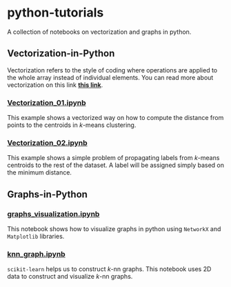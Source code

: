 # python-tutorials
A collection of notebooks on vectorization and graphs in python.

## Vectorization-in-Python
Vectorization refers to the style of coding where operations are applied to the whole array instead of individual elements. You can read more about vectorization on this link __[this link](https://en.wikipedia.org/wiki/Array_programming)__.

### [Vectorization_01.ipynb](https://github.com/mashaan14/python-tutorials/blob/main/Vectorization_01.ipynb)
This example shows a vectorized way on how to compute the distance from points to the centroids in $k$-means clustering.

### [Vectorization_02.ipynb](https://github.com/mashaan14/python-tutorials/blob/main/Vectorization_02.ipynb)
This example shows a simple problem of propagating labels from $k$-means centroids to the rest of the dataset. A label will be assigned simply based on the minimum distance.

## Graphs-in-Python

### [graphs_visualization.ipynb](https://github.com/mashaan14/python-tutorials/blob/main/graphs_visualization.ipynb)
This notebook shows how to visualize graphs in python using `NetworkX` and `Matplotlib` libraries.

### [knn_graph.ipynb](https://github.com/mashaan14/python-tutorials/blob/main/knn_graph.ipynb)
`scikit-learn` helps us to construct $k$-nn graphs. This notebook uses 2D data to construct and visualize $k$-nn graphs.
